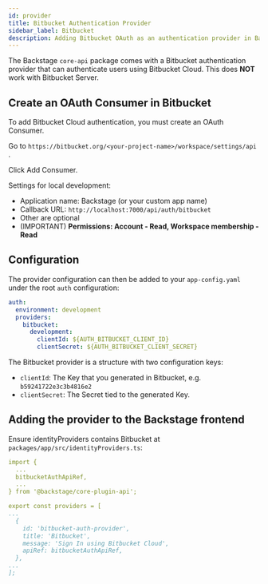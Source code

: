 ```yaml
---
id: provider
title: Bitbucket Authentication Provider
sidebar_label: Bitbucket
description: Adding Bitbucket OAuth as an authentication provider in Backstage
---
```


The Backstage `core-api` package comes with a Bitbucket authentication provider
that can authenticate users using Bitbucket Cloud. This does **NOT** work with
Bitbucket Server.

## Create an OAuth Consumer in Bitbucket

To add Bitbucket Cloud authentication, you must create an OAuth Consumer.

Go to `https://bitbucket.org/<your-project-name>/workspace/settings/api` .

Click Add Consumer.

Settings for local development:

- Application name: Backstage (or your custom app name)
- Callback URL: `http://localhost:7000/api/auth/bitbucket`
- Other are optional
- (IMPORTANT) **Permissions: Account - Read, Workspace membership - Read**

## Configuration

The provider configuration can then be added to your `app-config.yaml` under the
root `auth` configuration:

```yaml
auth:
  environment: development
  providers:
    bitbucket:
      development:
        clientId: ${AUTH_BITBUCKET_CLIENT_ID}
        clientSecret: ${AUTH_BITBUCKET_CLIENT_SECRET}
```

The Bitbucket provider is a structure with two configuration keys:

- `clientId`: The Key that you generated in Bitbucket, e.g.
  `b59241722e3c3b4816e2`
- `clientSecret`: The Secret tied to the generated Key.

## Adding the provider to the Backstage frontend

Ensure identityProviders contains Bitbucket at
`packages/app/src/identityProviders.ts`:

```yaml
import {
  ...
  bitbucketAuthApiRef,
  ...
} from '@backstage/core-plugin-api';

export const providers = [
...
  {
    id: 'bitbucket-auth-provider',
    title: 'Bitbucket',
    message: 'Sign In using Bitbucket Cloud',
    apiRef: bitbucketAuthApiRef,
  },
...
];
```

